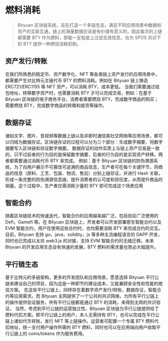 # 燃料消耗

> Bityuan 区块链系统，旨在打造一个多链生态，满足不同应用场景中数据和资产的互联互通，链上的海量数据应该是有价值有意义的，因此每次的上链都需要 BTY 作为燃料，即能一定程度上过滤无效信息，也为 SPOS 共识下的 BTY 提供一种燃烧消耗机制。

## 资产发行/转账

在我们所熟悉的稳定币、资产数字化、NFT 等各类链上资产发行的应用场景中，都需要产生对比特元主链代币 BTY 的燃料消耗。例如在 Bityuan 链上铸造 ERC721/ERC1155 等 NFT 资产，可以消耗 BTY，成本更低。
当我们需要通过钱包地址，转移数字资产时，也需要消耗 BTY 才可以完成交易，例如：在基于 Bityuan 区块链的电子商务平台，消费者需要燃烧 BTY，完成数字商品的购买；需要燃烧 BTY，完成数字商品的转赠和提货等操作。

## 数据存证

诸如文字、图片、音视频等数据上链以及非即时通信类社交网络等应用场景，都可以归结为数据存证。区块链存证的过程可以分为三个部分：生成数字摘要、将数字摘要写入区块链和验证数字摘要。
数据存证的动作实质上与链上资产交易是一致的，只不过前者的行为目的是保留数字摘要，后者的行为目的是实现资产转移。两者都需要通过消耗代币 BTY 来完成。
例如：基于 Bityuan 区块链的防伪溯源系统，为了向用户展示不可篡改可追溯的商品信息，生产者可在每个关键环节，将商品的信息（原料、工艺、包装、物流、售后）分别上链存证，并进行 Hash 关联，形成一条完整的防伪溯源信息链，提升消费者的认可度和信任度，从而提升商品的销量。这个过程中，生产者仅需消耗少量的 BTY 即可完成这个场景应用

## 智能合约

随着区块链技术的快速迭代，智能合约的应用越来越广泛，包括目前广泛使用的 Defi，Gamefi 等。在 Bityuan 区块链上，开发者可以开发部署原生智能合约以及 EVM 智能合约，用户在使用这些合约时，也均需要消耗 BTY 来完成合约的交互。
目前，Bityuan 支持 go，java，solidity，js 等多种主流编程语言的 DAPP 开发，同时也已完成以太坊 web3.js 的对接，支持 EVM 智能合约的无缝迁移。未来 Btiyuan 的开发应用生态会有快速的发展，BTY 燃料的需求量也势必大幅提升。

## 平行链生态

基于比特元的多链架构，更多的开发团队和应用场景，愿意选择 Bityuan 平行公链来建设自己的项目，因为这是一种即节约建设成本，又能兼顾安全性和性能的绝佳方案。
在这些平行公链上，同样存在着数字资产发行/转账，数据存证，智能合约等应用需求。而 Bityuan 主网提供了一个公共的共识网络，为所有平行公链上的操作提供验证服务，所有平行公链都是通过 BTY 的消耗，来得到主网的共识验证。
当然，考虑到平行公链的运营独立性，Bityuan 区块链为平行公链提供给了燃料代扣方案。即平行公链上的用户，本人无需持有 BTY，也可以完成在平行公链上诸如代币转账，发行 NFT 等上链操作。运营者可配置一个专属 BTY 燃料代扣地址，统一支付用户操作所需的 BTY 燃料，同时也可以在应用端向用户收取平行公链上的 coins/tokens 作为服务费用。
